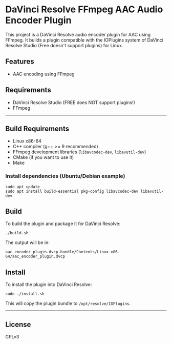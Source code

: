 # DaVinci Resolve FFmpeg AAC Audio Encoder Plugin

This project is a DaVinci Resolve audio encoder plugin for AAC using FFmpeg. 
It builds a plugin compatible with the IOPlugins system of DaVinci Resolve Studio (Free doesn't support plugins) for Linux.

## Features
- AAC encoding using FFmpeg

## Requirements
- DaVinci Resolve Studio (FREE does NOT support plugins!)
- FFmpeg

------------

## Build Requirements
- Linux x86-64
- C++ compiler (g++ >= 9 recommended)
- FFmpeg development libraries (`libavcodec-dev`, `libavutil-dev`)
- CMake (if you want to use it)
- Make

### Install dependencies (Ubuntu/Debian example)
```
sudo apt update
sudo apt install build-essential pkg-config libavcodec-dev libavutil-dev
```

## Build

To build the plugin and package it for DaVinci Resolve:

```
./build.sh
```

The output will be in:
```
aac_encoder_plugin.dvcp.bundle/Contents/Linux-x86-64/aac_encoder_plugin.dvcp
```

## Install

To install the plugin into DaVinci Resolve:

```
sudo ./install.sh
```

This will copy the plugin bundle to `/opt/resolve/IOPlugins`.

---

## License
GPLv3
